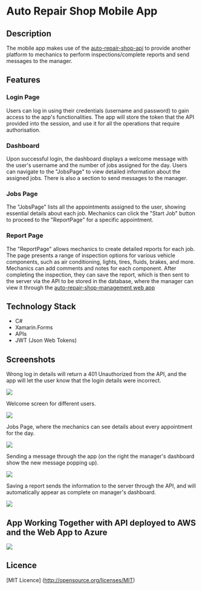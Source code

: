 # Auto Repair Shop Mobile App

## Description

The mobile app makes use of the [auto-repair-shop-api](https://github.com/GusPietrasanta/auto-repair-shop-api) to provide another platform to mechanics to perform inspections/complete reports and send messages to the manager.

## Features 

### Login Page 
Users can log in using their credentials (username and password) to gain access to the app's functionalities. The app will store the token that the API provided into the session, and use it for all the operations that require authorisation.

### Dashboard 
Upon successful login, the dashboard displays a welcome message with the user's username and the number of jobs assigned for the day. Users can navigate to the "JobsPage" to view detailed information about the assigned jobs. There is also a section to send messages to the manager.

### Jobs Page 
The "JobsPage" lists all the appointments assigned to the user, showing essential details about each job. Mechanics can click the "Start Job" button to proceed to the "ReportPage" for a specific appointment.

### Report Page 
The "ReportPage" allows mechanics to create detailed reports for each job. The page presents a range of inspection options for various vehicle components, such as air conditioning, lights, tires, fluids, brakes, and more. Mechanics can add comments and notes for each component. After completing the inspection, they can save the report, which is then sent to the server via the API to be stored in the database, where the manager can view it through the [auto-repair-shop-management web app](https://github.com/GusPietrasanta/auto-repair-shop-management)

## Technology Stack

- C#
- Xamarin.Forms
- APIs
- JWT (Json Web Tokens)

## Screenshots

Wrong log in details will return a 401 Unauthorized from the API, and the app will let the user know that the login details were incorrect.

![](https://lh3.googleusercontent.com/pw/AIL4fc-23ZQiJEMy9GzQI2zM4hmCzpIitoS16gsK1C70h5eiRSX_vTIyjbeDLO1dgskGoXKukyI6j6Ff8Vzy0f0lFYKwlhsYwrY-lwEZU3KlwK4CEN9bwoyt310vGtmBczjTMWDlpHLTexxaE3CFrX04yM9O=w441-h931-s-no)

Welcome screen for different users.

![](https://lh3.googleusercontent.com/pw/AIL4fc8RDNYqcv_I4LpNnS8Y8zDDsI_yqnwAdybpzBm2MRT4kP9tVMlcz-CBC6TWOwiwkTkDxxqbP0qh0MLZqMY13t_HLqJtJIgdNN7dtuTJLVgDG00ym5Hsn4l-iqV9OSPKfoqDvbX6AaiiP4vxscRBeyCA=w1920-h403-s-no)

Jobs Page, where the mechanics can see details about every appointment for the day.

![](https://lh3.googleusercontent.com/pw/AIL4fc_iCEHERXdfAFt9Lif04R8TW5JPjnMZviXq-S8tBplX2EVBZfSmZ0YMOai6onSigGNP6fXmOz3wcu9JDSPyH552mf6m1mLpUb2NZFIbfOT7YfaNcx1FplgEscoStzcRLsmUHbGqggR2WkH-Phg71nTV=w433-h854-s-no)

Sending a message through the app (on the right the manager's dashboard show the new message popping up).

![](https://lh3.googleusercontent.com/pw/AIL4fc8GnmynhmjtMmym1zyGyzKDtHoLZ56xDgclwQBsOYQwHHe18w6zbdMlVzZFpKM3GNStPymEu12bflvZXEfHENJPPexZM1RhC0Bq3--VzUKfjSpixx-3WhP5Y-cpFFoIn7PrebwDL5IOUF9duf1qm_F2=w1423-h874-s-no)

Saving a report sends the information to the server through the API, and will automatically appear as complete on manager's dashboard.

![](https://lh3.googleusercontent.com/pw/AIL4fc-MAxgBANnkV8X6VdqHD6Osx8FQApFlitJCUTPwcdafatrkljy65TbM29fRUL6HtMJ9BfAjnBeyyAV1ahnDQWuewC0yQjfmupBJ4piQFg83D-uQfR8uQypPV9Ek6-_YQL5Me8KbHoPGd_Y2z-zMA-Bs=w700-h465-s-no)


## App Working Together with API deployed to AWS and the Web App to Azure

![](https://lh3.googleusercontent.com/pw/AIL4fc_qDTlL_SmHqop5KzHfSqK3M3PAYdVpI5qzwrj_GaEIEr6A2djIBjL7FzTFNiOFwbCrHbj3Kr08bEr5eE3vIWYWWZtduXhfW1ZSguOtur3rK5KOUiheIhx5DdvYexeiZjvfAag_NJgP9yWe74XI9YnQ=w1824-h912-s-no)


## Licence
[MIT Licence] (http://opensource.org/licenses/MIT)
